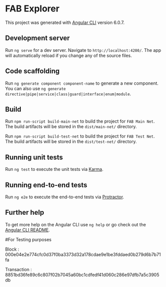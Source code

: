 # FAB Explorer

This project was generated with [Angular CLI](https://github.com/angular/angular-cli) version 6.0.7.

## Development server

Run `ng serve` for a dev server. Navigate to `http://localhost:4200/`. The app will automatically reload if you change any of the source files.

## Code scaffolding

Run `ng generate component component-name` to generate a new component. You can also use `ng generate directive|pipe|service|class|guard|interface|enum|module`.

## Build

Run `npm run-script build-main-net` to build the project for `FAB Main Net`. The build artifacts will be stored in the `dist/main-net/` directory.

Run `npm run-script build-test-net` to build the project for `FAB Test Net`. The build artifacts will be stored in the `dist/test-net/` directory.

## Running unit tests

Run `ng test` to execute the unit tests via [Karma](https://karma-runner.github.io).

## Running end-to-end tests

Run `ng e2e` to execute the end-to-end tests via [Protractor](http://www.protractortest.org/).

## Further help

To get more help on the Angular CLI use `ng help` or go check out the [Angular CLI README](https://github.com/angular/angular-cli/blob/master/README.md).



#For Testing purposes

Block : 000e04e2e774cfc0d37f0ba3373d32a178cdae9e1be3fddaed0b279d6b7b71fa

Transaction : 8851bd36fe89c6c807f02b7045a60bc1cdfedf41d060c286e97dfb7a5c3905db

